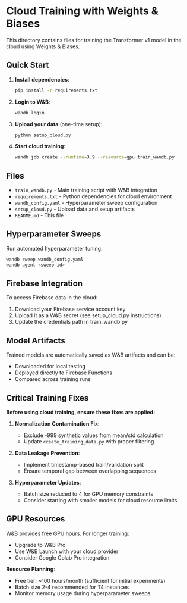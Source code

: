 # Cloud Training with Weights & Biases

This directory contains files for training the Transformer v1 model in the cloud using Weights & Biases.

## Quick Start

1. **Install dependencies**:
   ```bash
   pip install -r requirements.txt
   ```

2. **Login to W&B**:
   ```bash
   wandb login
   ```

3. **Upload your data** (one-time setup):
   ```bash
   python setup_cloud.py
   ```

4. **Start cloud training**:
   ```bash
   wandb job create --runtime=3.9 --resource=gpu train_wandb.py
   ```

## Files

- `train_wandb.py` - Main training script with W&B integration
- `requirements.txt` - Python dependencies for cloud environment
- `wandb_config.yaml` - Hyperparameter sweep configuration
- `setup_cloud.py` - Upload data and setup artifacts
- `README.md` - This file

## Hyperparameter Sweeps

Run automated hyperparameter tuning:

```bash
wandb sweep wandb_config.yaml
wandb agent <sweep-id>
```

## Firebase Integration

To access Firebase data in the cloud:

1. Download your Firebase service account key
2. Upload it as a W&B secret (see setup_cloud.py instructions)
3. Update the credentials path in train_wandb.py

## Model Artifacts

Trained models are automatically saved as W&B artifacts and can be:
- Downloaded for local testing
- Deployed directly to Firebase Functions
- Compared across training runs

## Critical Training Fixes

**Before using cloud training, ensure these fixes are applied:**

1. **Normalization Contamination Fix**:
   - Exclude -999 synthetic values from mean/std calculation
   - Update `create_training_data.py` with proper filtering

2. **Data Leakage Prevention**:
   - Implement timestamp-based train/validation split
   - Ensure temporal gap between overlapping sequences

3. **Hyperparameter Updates**:
   - Batch size reduced to 4 for GPU memory constraints
   - Consider starting with smaller models for cloud resource limits

## GPU Resources

W&B provides free GPU hours. For longer training:
- Upgrade to W&B Pro
- Use W&B Launch with your cloud provider  
- Consider Google Colab Pro integration

**Resource Planning**:
- Free tier: ~100 hours/month (sufficient for initial experiments)
- Batch size 2-4 recommended for T4 instances
- Monitor memory usage during hyperparameter sweeps